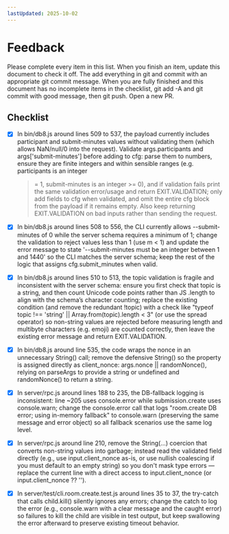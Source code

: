 ```yaml
---
lastUpdated: 2025-10-02
---
```


# Feedback

Please complete every item in this list. When you finish an item, update this
document to check it off. The add everything in git and commit with an
appropriate git commit message. When you are fully finished and this document
has no incomplete items in the checklist, git add -A and git commit with good
message, then git push. Open a new PR.

## Checklist

- [x] In bin/db8.js around lines 509 to 537, the payload currently includes
      participant and submit-minutes values without validating them (which allows
      NaN/null/0 into the request). Validate args.participants and
      args['submit-minutes'] before adding to cfg: parse them to numbers, ensure
      they are finite integers and within sensible ranges (e.g. participants is an
      integer

  > = 1, submit-minutes is an integer >= 0), and if validation fails print the
  > same validation error/usage and return EXIT.VALIDATION; only add fields to
  > cfg when
  > validated, and omit the entire cfg block from the payload if it remains
  > empty.
  > Also keep returning EXIT.VALIDATION on bad inputs rather than sending the
  > request.

- [x] In bin/db8.js around lines 508 to 556, the CLI currently allows
      --submit-minutes of 0 while the server schema requires a minimum of 1; change
      the validation to reject values less than 1 (use m < 1) and update the error
      message to state '--submit-minutes must be an integer between 1 and 1440' so
      the CLI matches the server schema; keep the rest of the logic that assigns
      cfg.submit_minutes when valid.

- [x] In bin/db8.js around lines 510 to 513, the topic validation is fragile and
      inconsistent with the server schema: ensure you first check that topic is a
      string, and then count Unicode code points rather than JS .length to align
      with the schema’s character counting; replace the existing condition (and
      remove the redundant !topic) with a check like "typeof topic !== 'string' ||
      Array.from(topic).length < 3" (or use the spread operator) so non-string
      values are rejected before measuring length and multibyte characters (e.g.
      emoji) are counted correctly, then leave the existing error message and return
      EXIT.VALIDATION.

- [x] In bin/db8.js around line 535, the code wraps the nonce in an unnecessary
      String() call; remove the defensive String() so the property is assigned
      directly as client_nonce: args.nonce || randomNonce(), relying on
      parseArgs to provide a string or undefined and randomNonce() to return a
      string.

- [x] In server/rpc.js around lines 188 to 235, the DB-fallback logging is
      inconsistent: line ~205 uses console.error while submission.create uses
      console.warn; change the console.error call that logs "room.create DB error;
      using in-memory fallback" to console.warn (preserving the same message
      and error object) so all fallback scenarios use the same log level.

- [x] In server/rpc.js around line 210, remove the String(...) coercion that
      converts non-string values into garbage; instead read the validated field
      directly (e.g., use input.client_nonce as-is, or use nullish coalescing
      if you must default to an empty string) so you don't mask type errors —
      replace the current line with a direct access to input.client_nonce (or
      input.client_nonce ?? '').

- [x] In server/test/cli.room.create.test.js around lines 35 to 37, the
      try-catch that calls child.kill() silently ignores any errors; change the
      catch to log the error (e.g., console.warn with a clear message and the caught
      error) so failures to kill the child are visible in test output, but keep
      swallowing the error afterward to preserve existing timeout behavior.
